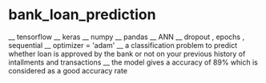 # bank_loan_prediction

__ tensorflow
__ keras
__ numpy
__ pandas
__ ANN
__ dropout , epochs , sequential 
__  optimizer = 'adam'
__ a classification problem to predict whether loan is approved by the bank or not on your previous history of intallments and transactions 
__ the model gives a accuracy of 89% which is considered as a good accuracy rate
